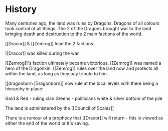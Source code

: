 
# History

Many centuries ago, the land was rules by Dragons.  Dragons of all colours took control of all things.  The 2 of the Dragons brought war to the land bringing death and destruction to the 2 main factions of the world.

[[Dracor]]   & [[Zemrog]]  lead the 2 factions.

[[Dracor]] was killed during the war

[[Zemrog]]'s faction ultimately became victorious.  [[Zemrog]] was named a hero of the Dragonkin.  [[Zemrog]] rules over the land now and protects all within the land, as long as they pay tribute to him.

[[dragonborn |Dragonborn]]  now rule at the local levels with there being a hierarchy in place:

Gold & Red - ruling clan
Greens - politicians
white & silver bottom of the pile

The land is administered by the [[Council of Scales]] 

There is a rumour of a prophecy that [[Dracor]] will return - this is viewed as either the end of the world or it's saving.






